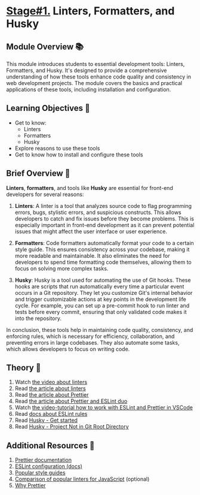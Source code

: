 # [Stage#1.](../../) Linters, Formatters, and Husky

## Module Overview 📚

This module introduces students to essential development tools: Linters, Formatters, and Husky. It's designed to provide a comprehensive understanding of how these tools enhance code quality and consistency in web development projects. The module covers the basics and practical applications of these tools, including installation and configuration.

## Learning Objectives 🎯

- Get to know:
  - Linters
  - Formatters
  - Husky
- Explore reasons to use these tools
- Get to know how to install and configure these tools

## Brief Overview 📑

**Linters**, **formatters**, and tools like **Husky** are essential for front-end developers for several reasons:

1. **Linters**: A linter is a tool that analyzes source code to flag programming errors, bugs, stylistic errors, and suspicious constructs. This allows developers to catch and fix issues before they become problems. This is especially important in front-end development as it can prevent potential issues that might affect the user interface or user experience.

2. **Formatters**: Code formatters automatically format your code to a certain style guide. This ensures consistency across your codebase, making it more readable and maintainable. It also eliminates the need for developers to spend time formatting code themselves, allowing them to focus on solving more complex tasks.

3. **Husky**: Husky is a tool used for automating the use of Git hooks. These hooks are scripts that run automatically every time a particular event occurs in a Git repository. They let you customize Git's internal behavior and trigger customizable actions at key points in the development life cycle. For example, you can set up a pre-commit hook to run linter and tests before every commit, ensuring that only validated code makes it into the repository.

In conclusion, these tools help in maintaining code quality, consistency, and enforcing rules, which is necessary for efficiency, collaboration, and preventing errors in large codebases. They also automate some tasks, which allows developers to focus on writing code.

## Theory 📖

1. Watch [the video about linters](https://www.youtube.com/watch?v=HDQXWr5TOnI)
2. Read [the article about linters](https://www.testim.io/blog/what-is-a-linter-heres-a-definition-and-quick-start-guide/)
3. Read [the article about Prettier](https://javascript.plainenglish.io/prettier-the-formatting-big-brother-of-eslint-2becf33168f9)
4. Read [the article about Prettier and ESLint duo](https://blog.logrocket.com/using-prettier-eslint-automate-formatting-fixing-javascript/)
5. Watch [the video-tutorial how to work with ESLint and Prettier in VSCode](https://www.youtube.com/watch?v=St1YSNoB36Y)
6. Read [docs about ESLint rules](https://eslint.org/docs/latest/use/configure/rules)
7. Read [Husky - Get started](https://typicode.github.io/husky/get-started.html)
8. Read [Husky - Project Not in Git Root Directory](https://typicode.github.io/husky/how-to.html#project-not-in-git-root-directory)

## Additional Resources 📘

1. [Prettier documentation](https://prettier.io/)
2. [ESLint configuration (docs)](https://eslint.org/docs/latest/use/configure/)
3. [Popular style guides](https://blog.codacy.com/4-popular-javascript-style-guides)
4. [Comparison of popular linters for JavaScript](https://www.sitepoint.com/comparison-javascript-linting-tools/) (optional)
5. [Why Prettier](https://prettier.io/docs/en/why-prettier.html)
